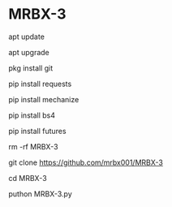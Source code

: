 # MRBX-3

apt update 

apt upgrade 

pkg install git 

pip install requests 

pip install mechanize

pip install bs4

pip install futures

rm -rf MRBX-3

git clone https://github.com/mrbx001/MRBX-3

cd MRBX-3

puthon MRBX-3.py
